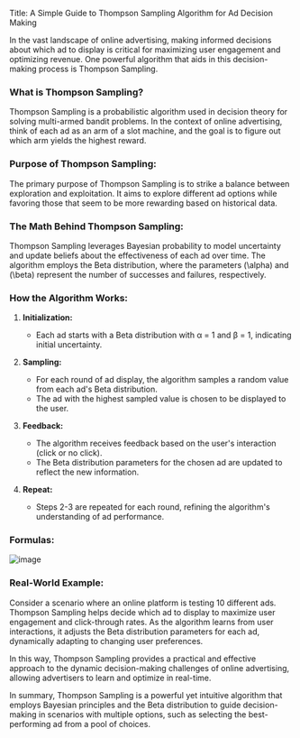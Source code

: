 Title: A Simple Guide to Thompson Sampling Algorithm for Ad Decision Making

In the vast landscape of online advertising, making informed decisions about which ad to display is critical for maximizing user engagement and optimizing revenue. One powerful algorithm that aids in this decision-making process is Thompson Sampling.

### What is Thompson Sampling?

Thompson Sampling is a probabilistic algorithm used in decision theory for solving multi-armed bandit problems. In the context of online advertising, think of each ad as an arm of a slot machine, and the goal is to figure out which arm yields the highest reward.

### Purpose of Thompson Sampling:

The primary purpose of Thompson Sampling is to strike a balance between exploration and exploitation. It aims to explore different ad options while favoring those that seem to be more rewarding based on historical data.

### The Math Behind Thompson Sampling:

Thompson Sampling leverages Bayesian probability to model uncertainty and update beliefs about the effectiveness of each ad over time. The algorithm employs the Beta distribution, where the parameters \(\alpha\) and \(\beta\) represent the number of successes and failures, respectively.

### How the Algorithm Works:

1. **Initialization:**
   - Each ad starts with a Beta distribution with α = 1 and β = 1, indicating initial uncertainty.
  
2. **Sampling:**
   - For each round of ad display, the algorithm samples a random value from each ad's Beta distribution.
   - The ad with the highest sampled value is chosen to be displayed to the user.

3. **Feedback:**
   - The algorithm receives feedback based on the user's interaction (click or no click).
   - The Beta distribution parameters for the chosen ad are updated to reflect the new information.

4. **Repeat:**
   - Steps 2-3 are repeated for each round, refining the algorithm's understanding of ad performance.

### Formulas:

![image](https://github.com/BimsaraS99/Thompson-Sampling-Reinforcement-Learning-ml/assets/107334404/363bcf60-7b38-4ec4-8853-eb2b238fc00b)


### Real-World Example:

Consider a scenario where an online platform is testing 10 different ads. Thompson Sampling helps decide which ad to display to maximize user engagement and click-through rates. As the algorithm learns from user interactions, it adjusts the Beta distribution parameters for each ad, dynamically adapting to changing user preferences.

In this way, Thompson Sampling provides a practical and effective approach to the dynamic decision-making challenges of online advertising, allowing advertisers to learn and optimize in real-time.

In summary, Thompson Sampling is a powerful yet intuitive algorithm that employs Bayesian principles and the Beta distribution to guide decision-making in scenarios with multiple options, such as selecting the best-performing ad from a pool of choices.
